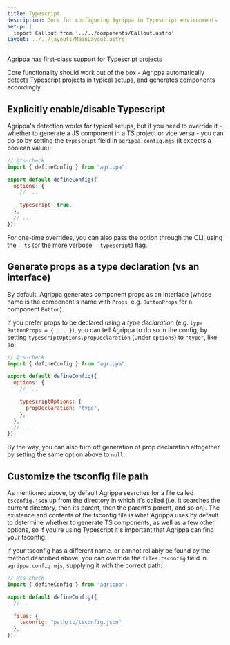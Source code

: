 ```yaml
---
title: Typescript
description: Docs for configuring Agrippa in Typescript environments
setup: |
  import Callout from '../../components/Callout.astro'
layout: ../../layouts/MainLayout.astro
---
```


<Callout type="success">
  <p slot="header">Agrippa has first-class support for Typescript projects</p>
Core functionality should work out of the box - Agrippa automatically detects Typescript projects in typical setups, and generates components accordingly.
</Callout>

## Explicitly enable/disable Typescript

Agrippa's detection works for typical setups, but if you need to override it - whether to generate a JS component in a TS project or vice versa - you can do so by setting the `typescript` field in `agrippa.config.mjs` (it expects a boolean value):

```js
// @ts-check
import { defineConfig } from "agrippa";

export default defineConfig({
  options: {
    // ...

    typescript: true,
  },
  // ...
});
```

For one-time overrides, you can also pass the option through the CLI, using the `--ts` (or the more verbose `--typescript`) flag.

## Generate props as a type declaration (vs an interface)

By default, Agrippa generates component props as an interface (whose name is the component's name with `Props`, e.g. `ButtonProps` for a component `Button`).

If you prefer props to be declared using a _type declaration_ (e.g. `type ButtonProps = { ... }`), you can tell Agrippa to do so in the config, by setting `typescriptOptions.propDeclaration` (under `options`) to `"type"`, like so:

```js
// @ts-check
import { defineConfig } from "agrippa";

export default defineConfig({
  options: {
    // ...

    typescriptOptions: {
      propDeclaration: "type",
    },
  },
  // ...
});
```

By the way, you can also turn off generation of prop declaration altogether by setting the same option above to `null`.

## Customize the tsconfig file path

As mentioned above, by default Agrippa searches for a file called `tsconfig.json` up from the directory in which it's called (i.e. it searches the current directory, then its parent, then the parent's parent, and so on). The existence and contents of the tsconfig file is what Agrippa uses by default to determine whether to generate TS components, as well as a few other options, so if you're using Typescript it's important that Agrippa can find your tsconfig.

If your tsconfig has a different name, or cannot reliably be found by the method described above, you can override the `files.tsconfig` field in `agrippa.config.mjs`, supplying it with the correct path:

```js
// @ts-check
import { defineConfig } from "agrippa";

export default defineConfig({
  //...

  files: {
    tsconfig: "path/to/tsconfig.json"
  },
});
```
